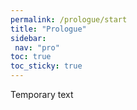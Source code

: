 ```yaml
---
permalink: /prologue/start
title: "Prologue"
sidebar: 
 nav: "pro"
toc: true
toc_sticky: true
---
```


Temporary text